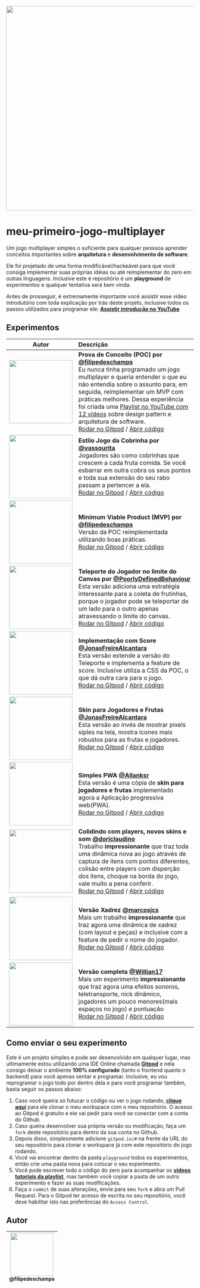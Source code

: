 <p align="center">
  <a href="https://www.youtube.com/watch?v=0sTfIZvjYJk&list=PLMdYygf53DP5SVQQrkKCVWDS0TwYLVitL&index=2">
    <img src="https://raw.githubusercontent.com/filipedeschamps/meu-primeiro-jogo-multiplayer/master/game-preview.gif" width="550">
  </a>
</p>

# meu-primeiro-jogo-multiplayer
Um jogo multiplayer simples o suficiente para qualquer pesssoa aprender conceitos importantes sobre **arquitetura** e **desenvolvimento de software**.

Ele foi projetado de uma forma modificável/hackeável para que você consiga implementar suas próprias idéias ou até reimplementar do zero em outras linguagens. Inclusive este é repositório é um **playground** de experimentos e qualquer tentativa será bem vinda.

Antes de prosseguir, é extremamente importante você assistir esse vídeo introdutório com toda explicação por trás deste projeto, inclusive todos os passos utilizados para programar ele: **[Assistir introdução no YouTube](https://www.youtube.com/watch?v=0sTfIZvjYJk&list=PLMdYygf53DP5SVQQrkKCVWDS0TwYLVitL&index=2)**

## Experimentos

| Autor | Descrição |
| :---: | :--- |
| <img src="https://avatars3.githubusercontent.com/u/4248081?s=460&v=4" width="170"> | **Prova de Conceito (POC) por [@filipedeschamps](https://github.com/filipedeschamps)**<br>Eu nunca tinha programado um jogo multiplayer e queria entender o que eu não entendia sobre o assunto para, em seguida, reimplementar um MVP com práticas melhores. Dessa experiência foi criada uma [Playlist no YouTube com 12 vídeos](https://www.youtube.com/playlist?list=PLMdYygf53DP5SVQQrkKCVWDS0TwYLVitL) sobre design pattern e arquitetura de software.<br>[Rodar no Gitpod](http://gitpod.io/#experiment=1st-proof-of-concept/https://github.com/filipedeschamps/meu-primeiro-jogo-multiplayer) / [Abrir código](https://github.com/filipedeschamps/meu-primeiro-jogo-multiplayer/tree/master/playground/1st-proof-of-concept) |
| <img src="https://avatars2.githubusercontent.com/u/55103535?s=400&v=4" width="170"> | **Estilo Jogo da Cobrinha por [@vassourita](https://github.com/vassourita)**<br>Jogadores são como cobrinhas que crescem a cada fruta comida. Se você esbarrar em outra cobra os seus pontos e toda sua extensão do seu rabo passam a pertencer a ela.<br>[Rodar no Gitpod](http://gitpod.io/#experiment=implementacao-snake/https://github.com/filipedeschamps/meu-primeiro-jogo-multiplayer) / [Abrir código](https://github.com/filipedeschamps/meu-primeiro-jogo-multiplayer/tree/master/playground/implementacao-snake) |
| <img src="https://avatars3.githubusercontent.com/u/4248081?s=460&v=4" width="170"> | **Minimum Viable Product (MVP) por [@filipedeschamps](https://github.com/filipedeschamps)**<br>Versão da POC reimplementada utilizando boas práticas.<br>[Rodar no Gitpod](http://gitpod.io/#experiment=1st-release/https://github.com/filipedeschamps/meu-primeiro-jogo-multiplayer) / [Abrir código](https://github.com/filipedeschamps/meu-primeiro-jogo-multiplayer/tree/master/playground/1st-release) |
| <img src="https://avatars0.githubusercontent.com/u/17282221?s=460&v=4" width="170"> | **Teleporte do Jogador no limite do Canvas por [@PoorlyDefinedBehaviour](https://github.com/PoorlyDefinedBehaviour)**<br>Esta versão adiciona uma estratégia interessante para a coleta de frutinhas, porque o jogador pode se teleportar de um lado para o outro apenas atravessando o limite do canvas.<br>[Rodar no Gitpod](http://gitpod.io/#experiment=implementacao-teleporte/https://github.com/filipedeschamps/meu-primeiro-jogo-multiplayer) / [Abrir código](https://github.com/filipedeschamps/meu-primeiro-jogo-multiplayer/tree/master/playground/implementacao-teleporte) |
| <img src="https://avatars0.githubusercontent.com/u/25163825?s=460&v=4" width="170"> | **Implementação com Score [@JonasFreireAlcantara](https://github.com/JonasFreireAlcantara)**<br>Esta versão extende a versão do Teleporte e implementa a feature de score. Inclusive utiliza a CSS da POC, o que dá outra cara para o jogo.<br>[Rodar no Gitpod](http://gitpod.io/#experiment=implementacao-pontuacao/https://github.com/filipedeschamps/meu-primeiro-jogo-multiplayer) / [Abrir código](https://github.com/filipedeschamps/meu-primeiro-jogo-multiplayer/tree/master/playground/implementacao-pontuacao) |
| <img src="https://avatars0.githubusercontent.com/u/25163825?s=460&v=4" width="170"> | **Skin para Jogadores e Frutas [@JonasFreireAlcantara](https://github.com/JonasFreireAlcantara)**<br>Esta versão ao invés de mostrar pixels siples na tela, mostra ícones mais robustos para as frutas e jogadores.<br>[Rodar no Gitpod](http://gitpod.io/#experiment=pontuacao-e-skin/https://github.com/filipedeschamps/meu-primeiro-jogo-multiplayer) / [Abrir código](https://github.com/filipedeschamps/meu-primeiro-jogo-multiplayer/tree/master/playground/pontuacao-e-skin) |
| <img src="https://avatars0.githubusercontent.com/u/30846360?s=460&v=4" width="170"> | **Simples PWA [@Allanksr](https://github.com/Allanksr)**<br>Esta versão é uma cópia de **skin para jogadores e frutas** implementado agora a Aplicação progressiva web(PWA).<br>[Rodar no Gitpod](http://gitpod.io/#experiment=pwa-pod/https://github.com/filipedeschamps/meu-primeiro-jogo-multiplayer) / [Abrir código](https://github.com/filipedeschamps/meu-primeiro-jogo-multiplayer/tree/master/playground/pwa-pod) |
| <img src="https://avatars0.githubusercontent.com/u/3863501?s=400&v=4" width="170"> | **Colidindo com players, novos skins e som [@doriclaudino](https://github.com/doriclaudino)**<br>Trabalho **impressionante** que traz toda uma dinâmica nova ao jogo através de captura de itens com pontos diferentes, colisão entre players com disperção dos itens, choque na borda do jogo, vale muito a pena conferir.<br>[Rodar no Gitpod](http://gitpod.io/#experiment=player-collision-novos-pots/https://github.com/filipedeschamps/meu-primeiro-jogo-multiplayer) / [Abrir código](https://github.com/filipedeschamps/meu-primeiro-jogo-multiplayer/tree/master/playground/player-collision-novos-pots) |
| <img src="https://avatars2.githubusercontent.com/u/62188086?s=400&u=677fee0b6e639173dd7a3f9491d5789ae2f9636c&v=4" width="170"> | **Versão Xadrez [@marcosjcs](https://github.com/marcosjcs)**<br>Mais um trabalho **impressionante** que traz agora uma dinâmica de xadrez (com layout e peças) e inclusive com a feature de pedir o nome do jogador.<br>[Rodar no Gitpod](http://gitpod.io/#experiment=chess/https://github.com/filipedeschamps/meu-primeiro-jogo-multiplayer) / [Abrir código](https://github.com/filipedeschamps/meu-primeiro-jogo-multiplayer/tree/master/playground/chess) |
| <img src="https://avatars2.githubusercontent.com/u/53010824?s=460&u=432fc29c2fa54398932c2a83746a12dd23471c71&v=4" width="170"> | **Versão completa [@Willian17](https://github.com/Willian17)**<br>Mais um experimento **impressionante** que traz agora uma efeitos sonoros, teletransporte, nick dinâmico, jogadores um pouco menores(mais espaços no jogo) e pontuação<br>[Rodar no Gitpod](http://gitpod.io/#experiment=Willian/https://github.com/filipedeschamps/meu-primeiro-jogo-multiplayer) / [Abrir código](https://github.com/filipedeschamps/meu-primeiro-jogo-multiplayer/tree/master/playground/Willian) |

## Como enviar o seu experimento
Este é um projeto simples e pode ser desenvolvido em qualquer lugar, mas ultimamente estou utilizando uma IDE Online chamada **[Gitpod](https://gitpod.io)** e nela consigo deixar o ambiente **100% configurado** (tanto o frontend quanto o backend) para você apenas sentar e programar. Inclusive, eu vou reprogramar o jogo todo por dentro dela e para você programar também, basta seguir os passos abaixo:

1. Caso você queira só futucar o código ou ver o jogo rodando, **[clique aqui](https://gitpod.io/#https://github.com/filipedeschamps/meu-primeiro-jogo-multiplayer)** para ele clonar o meu workspace com o meu repositório. O acesso ao Gitpod é gratuito e ele vai pedir para você se conectar com a conta do Github.
2. Caso queira desenvolver sua própria versão ou modificação, faça um `fork` deste repositório para dentro da sua conta no Github.
3. Depois disso, simplesmente adicione `gitpod.io/#` na frente da URL do seu repositório para clonar o workspace já com este repositório do jogo rodando.
4. Você vai encontrar dentro da pasta `playground` todos os experimentos, então crie uma pasta nova para colocar o seu experimento.
5. Você pode escrever todo o código do zero para acompanhar os **[vídeos tutoriais da playlist](https://www.youtube.com/playlist?list=PLMdYygf53DP5SVQQrkKCVWDS0TwYLVitL)**, mas também você copiar a pasta de um outro experimento e fazer as suas modificações.
6. Faça o `commit` de suas alterações, envie para seu `fork` e abra um Pull Request. Para o Gitpod ter acesso de escrita no seu repositório, você deve habilitar isto nas preferências do `Access Control`.

## Autor

| [<img src="https://avatars3.githubusercontent.com/u/4248081?s=460&v=4" width=115><br><sub>@filipedeschamps</sub>](https://github.com/filipedeschamps) |
| :---: |
